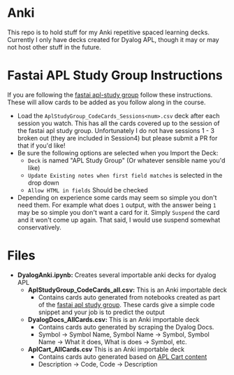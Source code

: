 # Anki

This repo is to hold stuff for my Anki repetitive spaced learning decks.  Currently I only have decks created for Dyalog APL, though it may or may not host other stuff in the future.

# Fastai APL Study Group Instructions

If you are following the [fastai apl-study group](https://forums.fast.ai/t/apl-array-programming/97188) follow these instructions.  These will allow cards to be added as you follow along in the course.

+ Load the `AplStudyGroup_CodeCards_Sessions<num>.csv` deck after each session you watch.  This has all the cards covered up to the session of the fastai apl study group.  Unfortunately I do not have sessions 1 - 3 broken out (they are included in Session4) but please submit a PR for that if you'd like!
+ Be sure the following options are selected when you Import the Deck:
    + `Deck` is named "APL Study Group" (Or whatever sensible name you'd like)
    + `Update Existing notes when first field matches` is selected in the drop down
    + `Allow HTML in fields` Should be checked
+ Depending on experience some cards may seem so simple you don't need them.  For example what does `1` output, with the answer being `1` may be so simple you don't want a card for it.  Simply `Suspend` the card and it won't come up again.  That said, I would use suspend somewhat conservatively.

# Files

+ **DyalogAnki.ipynb:** Creates several importable anki decks for dyalog APL
    + **AplStudyGroup_CodeCards_all.csv:** This is an Anki importable deck
        + Contains cards auto generated from notebooks created as part of the [fastai apl study group](https://fastai.github.io/apl-study).  These cards give a simple code snippet and your job is to predict the output
     + **DyalogDocs_AllCards.csv:** This is an Anki importable deck
        + Contains cards auto generated by scraping the Dyalog Docs.
        + Symbol -> Symbol Name, Symbol Name -> Symbol, Symbol Name -> What it does, What is does -> Symbol, etc.
     + **AplCart_AllCards.csv** This is an Anki importable deck
        + Contains cards auto generated based on [APL Cart content](https://aplcart.info/)
        + Description -> Code, Code -> Description
